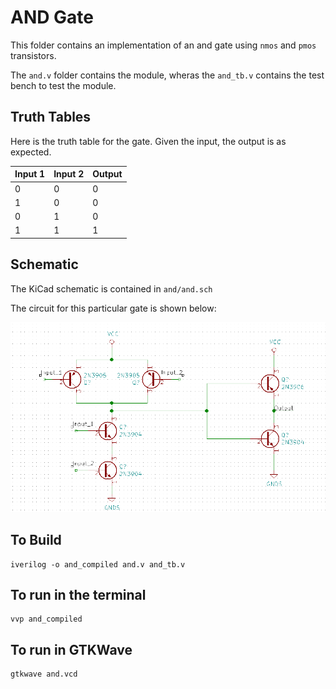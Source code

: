 # AND Gate

This folder contains an implementation of an and gate using `nmos` and `pmos` transistors.

The `and.v` folder contains the module, wheras the `and_tb.v` contains the test bench to test the module.


## Truth Tables

Here is the truth table for the gate. Given the input, the output is as expected.

Input 1 | Input 2 | Output 
------- | ------- | ------
   0    |    0    |   0
   1    |    0    |   0
   0    |    1    |   0
   1    |    1    |   1

## Schematic

The KiCad schematic is contained in `and/and.sch`

The circuit for this particular gate is shown below:

![Image of And Gate Schematic](https://raw.githubusercontent.com/abhishekpratapa/computer/master/and/assets/and.png)

## To Build

```
iverilog -o and_compiled and.v and_tb.v 
```

## To run in the terminal

```
vvp and_compiled
```

## To run in GTKWave

```
gtkwave and.vcd
```
